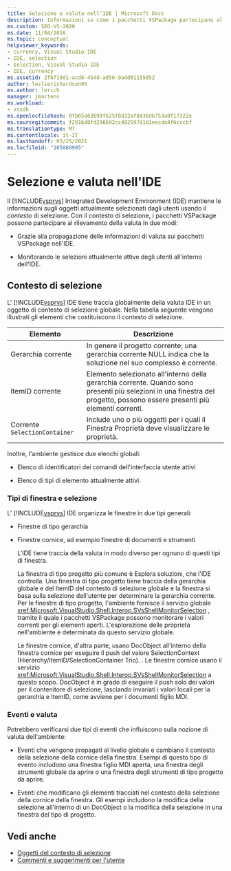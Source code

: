 ```yaml
---
title: Selezione e valuta nell'IDE | Microsoft Docs
description: Informazioni su come i pacchetti VSPackage partecipano al rilevamento della valuta. L'IDE di Visual Studio mantiene le informazioni sugli oggetti attualmente selezionati usando il contesto di selezione.
ms.custom: SEO-VS-2020
ms.date: 11/04/2016
ms.topic: conceptual
helpviewer_keywords:
- currency, Visual Studio IDE
- IDE, selection
- selection, Visual Studio IDE
- IDE, currency
ms.assetid: 2f6f18d1-acd8-454d-a856-9a4d81155052
author: leslierichardson95
ms.author: lerich
manager: jmartens
ms.workload:
- vssdk
ms.openlocfilehash: 0fb65a63b99f625f8d32af8436db753a0f17322e
ms.sourcegitcommit: f2916d8fd296b92cc402597d1d1eecda4f6cccbf
ms.translationtype: MT
ms.contentlocale: it-IT
ms.lasthandoff: 03/25/2021
ms.locfileid: "105080905"
---
```

# <a name="selection-and-currency-in-the-ide"></a>Selezione e valuta nell'IDE
Il [!INCLUDE[vsprvs](../../code-quality/includes/vsprvs_md.md)] Integrated Development Environment (IDE) mantiene le informazioni sugli oggetti attualmente selezionati dagli utenti usando il *contesto* di selezione. Con il contesto di selezione, i pacchetti VSPackage possono partecipare al rilevamento della valuta in due modi:

- Grazie alla propagazione delle informazioni di valuta sui pacchetti VSPackage nell'IDE.

- Monitorando le selezioni attualmente attive degli utenti all'interno dell'IDE.

## <a name="selection-context"></a>Contesto di selezione
 L' [!INCLUDE[vsprvs](../../code-quality/includes/vsprvs_md.md)] IDE tiene traccia globalmente della valuta IDE in un oggetto di contesto di selezione globale. Nella tabella seguente vengono illustrati gli elementi che costituiscono il contesto di selezione.

|Elemento|Descrizione|
|-------------|-----------------|
|Gerarchia corrente|In genere il progetto corrente; una gerarchia corrente NULL indica che la soluzione nel suo complesso è corrente.|
|ItemID corrente|Elemento selezionato all'interno della gerarchia corrente. Quando sono presenti più selezioni in una finestra del progetto, possono essere presenti più elementi correnti.|
|Corrente `SelectionContainer`|Include uno o più oggetti per i quali il Finestra Proprietà deve visualizzare le proprietà.|

 Inoltre, l'ambiente gestisce due elenchi globali:

- Elenco di identificatori dei comandi dell'interfaccia utente attivi

- Elenco di tipi di elemento attualmente attivi.

### <a name="window-types-and-selection"></a>Tipi di finestra e selezione
 L' [!INCLUDE[vsprvs](../../code-quality/includes/vsprvs_md.md)] IDE organizza le finestre in due tipi generali:

- Finestre di tipo gerarchia

- Finestre cornice, ad esempio finestre di documenti e strumenti

  L'IDE tiene traccia della valuta in modo diverso per ognuno di questi tipi di finestra.

  La finestra di tipo progetto più comune è Esplora soluzioni, che l'IDE controlla. Una finestra di tipo progetto tiene traccia della gerarchia globale e del ItemID del contesto di selezione globale e la finestra si basa sulla selezione dell'utente per determinare la gerarchia corrente. Per le finestre di tipo progetto, l'ambiente fornisce il servizio globale <xref:Microsoft.VisualStudio.Shell.Interop.SVsShellMonitorSelection> , tramite il quale i pacchetti VSPackage possono monitorare i valori correnti per gli elementi aperti. L'esplorazione delle proprietà nell'ambiente è determinata da questo servizio globale.

  Le finestre cornice, d'altra parte, usano DocObject all'interno della finestra cornice per eseguire il push del valore SelectionContext (Hierarchy/ItemID/SelectionContainer Trio). . Le finestre cornice usano il servizio <xref:Microsoft.VisualStudio.Shell.Interop.SVsShellMonitorSelection> a questo scopo. DocObject è in grado di eseguire il push solo dei valori per il contenitore di selezione, lasciando invariati i valori locali per la gerarchia e ItemID, come avviene per i documenti figlio MDI.

### <a name="events-and-currency"></a>Eventi e valuta
 Potrebbero verificarsi due tipi di eventi che influiscono sulla nozione di valuta dell'ambiente:

- Eventi che vengono propagati al livello globale e cambiano il contesto della selezione della cornice della finestra. Esempi di questo tipo di evento includono una finestra figlio MDI aperta, una finestra degli strumenti globale da aprire o una finestra degli strumenti di tipo progetto da aprire.

- Eventi che modificano gli elementi tracciati nel contesto della selezione della cornice della finestra. Gli esempi includono la modifica della selezione all'interno di un DocObject o la modifica della selezione in una finestra del tipo di progetto.

## <a name="see-also"></a>Vedi anche
- [Oggetti del contesto di selezione](../../extensibility/internals/selection-context-objects.md)
- [Commenti e suggerimenti per l'utente](../../extensibility/internals/feedback-to-the-user.md)

